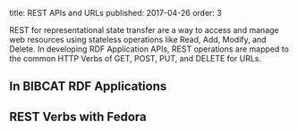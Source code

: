title: REST APIs and URLs
published: 2017-04-26
order: 3 

REST for representational state transfer are a way to access and manage web resources using
stateless operations like Read, Add, Modify, and Delete. In developing RDF Application APIs,
REST operations are mapped to the common HTTP Verbs of GET, POST, PUT, and DELETE for URLs.

## In BIBCAT RDF Applications

## REST Verbs with Fedora


